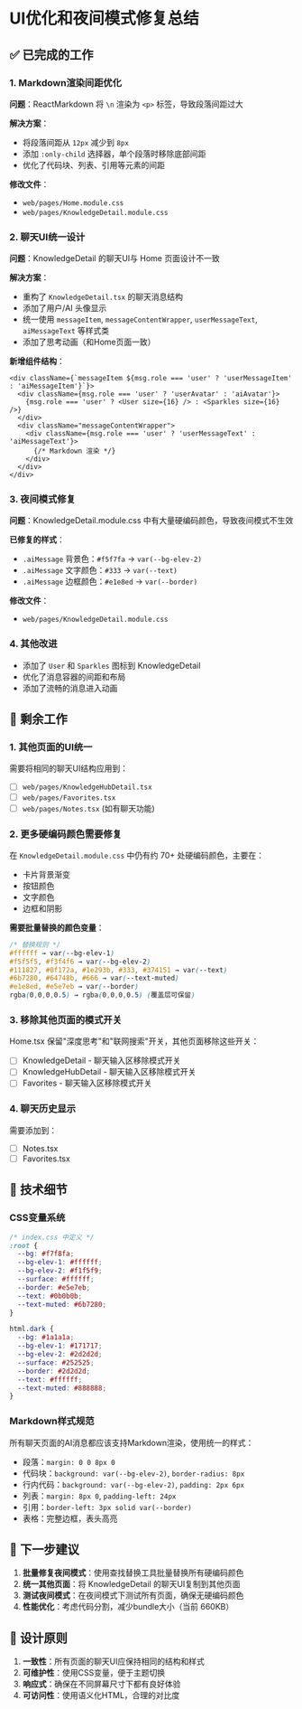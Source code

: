 # UI优化和夜间模式修复总结

## ✅ 已完成的工作

### 1. Markdown渲染间距优化
**问题**：ReactMarkdown 将 `\n` 渲染为 `<p>` 标签，导致段落间距过大

**解决方案**：
- 将段落间距从 `12px` 减少到 `8px`
- 添加 `:only-child` 选择器，单个段落时移除底部间距
- 优化了代码块、列表、引用等元素的间距

**修改文件**：
- `web/pages/Home.module.css`
- `web/pages/KnowledgeDetail.module.css`

### 2. 聊天UI统一设计
**问题**：KnowledgeDetail 的聊天UI与 Home 页面设计不一致

**解决方案**：
- 重构了 `KnowledgeDetail.tsx` 的聊天消息结构
- 添加了用户/AI 头像显示
- 统一使用 `messageItem`, `messageContentWrapper`, `userMessageText`, `aiMessageText` 等样式类
- 添加了思考动画（和Home页面一致）

**新增组件结构**：
```tsx
<div className={`messageItem ${msg.role === 'user' ? 'userMessageItem' : 'aiMessageItem'}`}>
  <div className={msg.role === 'user' ? 'userAvatar' : 'aiAvatar'}>
    {msg.role === 'user' ? <User size={16} /> : <Sparkles size={16} />}
  </div>
  <div className="messageContentWrapper">
    <div className={msg.role === 'user' ? 'userMessageText' : 'aiMessageText'}>
      {/* Markdown 渲染 */}
    </div>
  </div>
</div>
```

### 3. 夜间模式修复
**问题**：KnowledgeDetail.module.css 中有大量硬编码颜色，导致夜间模式不生效

**已修复的样式**：
- `.aiMessage` 背景色：`#f5f7fa` → `var(--bg-elev-2)`
- `.aiMessage` 文字颜色：`#333` → `var(--text)`
- `.aiMessage` 边框颜色：`#e1e8ed` → `var(--border)`

**修改文件**：
- `web/pages/KnowledgeDetail.module.css`

### 4. 其他改进
- 添加了 `User` 和 `Sparkles` 图标到 KnowledgeDetail
- 优化了消息容器的间距和布局
- 添加了流畅的消息进入动画

## 🔧 剩余工作

### 1. 其他页面的UI统一
需要将相同的聊天UI结构应用到：
- [ ] `web/pages/KnowledgeHubDetail.tsx`
- [ ] `web/pages/Favorites.tsx`  
- [ ] `web/pages/Notes.tsx` (如有聊天功能)

### 2. 更多硬编码颜色需要修复
在 `KnowledgeDetail.module.css` 中仍有约 70+ 处硬编码颜色，主要在：
- 卡片背景渐变
- 按钮颜色
- 文字颜色
- 边框和阴影

**需要批量替换的颜色变量**：
```css
/* 替换规则 */
#ffffff → var(--bg-elev-1)
#f5f5f5, #f3f4f6 → var(--bg-elev-2)
#111827, #0f172a, #1e293b, #333, #374151 → var(--text)
#6b7280, #64748b, #666 → var(--text-muted)
#e1e8ed, #e5e7eb → var(--border)
rgba(0,0,0,0.5) → rgba(0,0,0,0.5) (覆盖层可保留)
```

### 3. 移除其他页面的模式开关
Home.tsx 保留"深度思考"和"联网搜索"开关，其他页面移除这些开关：
- [ ] KnowledgeDetail - 聊天输入区移除模式开关
- [ ] KnowledgeHubDetail - 聊天输入区移除模式开关  
- [ ] Favorites - 聊天输入区移除模式开关

### 4. 聊天历史显示
需要添加到：
- [ ] Notes.tsx
- [ ] Favorites.tsx

## 📝 技术细节

### CSS变量系统
```css
/* index.css 中定义 */
:root {
  --bg: #f7f8fa;
  --bg-elev-1: #ffffff;
  --bg-elev-2: #f1f5f9;
  --surface: #ffffff;
  --border: #e5e7eb;
  --text: #0b0b0b;
  --text-muted: #6b7280;
}

html.dark {
  --bg: #1a1a1a;
  --bg-elev-1: #171717;
  --bg-elev-2: #2d2d2d;
  --surface: #252525;
  --border: #2d2d2d;
  --text: #ffffff;
  --text-muted: #888888;
}
```

### Markdown样式规范
所有聊天页面的AI消息都应该支持Markdown渲染，使用统一的样式：
- 段落：`margin: 0 0 8px 0`
- 代码块：`background: var(--bg-elev-2)`, `border-radius: 8px`
- 行内代码：`background: var(--bg-elev-2)`, `padding: 2px 6px`
- 列表：`margin: 8px 0`, `padding-left: 24px`
- 引用：`border-left: 3px solid var(--border)`
- 表格：完整边框，表头高亮

## 🚀 下一步建议

1. **批量修复夜间模式**：使用查找替换工具批量替换所有硬编码颜色
2. **统一其他页面**：将 KnowledgeDetail 的聊天UI复制到其他页面
3. **测试夜间模式**：在夜间模式下测试所有页面，确保无硬编码颜色
4. **性能优化**：考虑代码分割，减少bundle大小（当前 660KB）

## 🎨 设计原则

1. **一致性**：所有页面的聊天UI应保持相同的结构和样式
2. **可维护性**：使用CSS变量，便于主题切换
3. **响应式**：确保在不同屏幕尺寸下都有良好体验
4. **可访问性**：使用语义化HTML，合理的对比度

